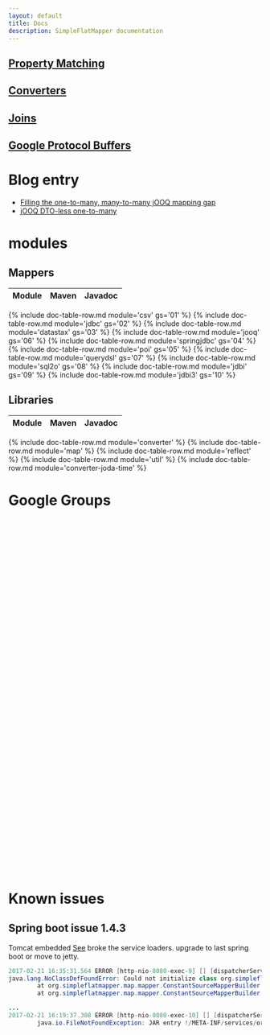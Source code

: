 ```yaml
---
layout: default
title: Docs
description: SimpleFlatMapper documentation
---
```


## [Property Matching](0201-property-mapping.html)
## [Converters](0202-converters.html)
## [Joins](0203-joins.html)
## [Google Protocol Buffers](0204-protobuf.html)

# Blog entry
* [Filling the one-to-many, many-to-many jOOQ mapping gap](https://arnaudroger.github.io/blog/2017/02/27/jooq-one-to-many.html)
* [jOOQ DTO-less one-to-many](https://arnaudroger.github.io/blog/2017/03/02/jooq-one-to-many-without-dto.html)

# modules
## Mappers

| Module | Maven | Javadoc |
|----|---:|---:|
{% include doc-table-row.md module='csv' gs='01' %}
{% include doc-table-row.md module='jdbc' gs='02' %}
{% include doc-table-row.md module='datastax' gs='03' %}
{% include doc-table-row.md module='jooq' gs='06' %}
{% include doc-table-row.md module='springjdbc' gs='04' %}
{% include doc-table-row.md module='poi' gs='05' %}
{% include doc-table-row.md module='querydsl' gs='07' %}
{% include doc-table-row.md module='sql2o' gs='08' %}
{% include doc-table-row.md module='jdbi' gs='09' %}
{% include doc-table-row.md module='jdbi3' gs='10' %}

## Libraries

|Module|Maven|Javadoc|
|----|---|---|
{% include doc-table-row.md module='converter' %}
{% include doc-table-row.md module='map' %}
{% include doc-table-row.md module='reflect' %}
{% include doc-table-row.md module='util' %}
{% include doc-table-row.md module='converter-joda-time' %}

# Google Groups
 
 <iframe id="forum_embed"
   src="javascript:void(0)"
   scrolling="no"
   frameborder="0"
   width="900"
   height="700">
 </iframe>
 <script type="text/javascript">
   document.getElementById('forum_embed').src =
      'https://groups.google.com/forum/embed/?place=forum/simpleflatmapper'
      + '&showsearch=true&showpopout=true&showtabs=false'
      + '&parenturl=' + encodeURIComponent(window.location.href);
 </script> 

# Known issues

## Spring boot issue 1.4.3

Tomcat embedded [See](https://github.com/grails/grails-data-mapping/issues/845) broke the service loaders. upgrade to last spring boot or move to jetty.

```java
2017-02-21 16:35:31.564 ERROR [http-nio-8080-exec-9] [] [dispatcherServlet]: Servlet.service() for servlet [dispatcherServlet] in context with path [] threw exception [Handler dispatch failed; nested exception is java.lang.NoClassDefFoundError: Could not initia
java.lang.NoClassDefFoundError: Could not initialize class org.simpleflatmapper.converter.ConverterService
        at org.simpleflatmapper.map.mapper.ConstantSourceMapperBuilder.<init>(ConstantSourceMapperBuilder.java:91)
        at org.simpleflatmapper.map.mapper.ConstantSourceMapperBuilder.<init>(ConstantSourceMapperBuilder.java:79)

...
2017-02-21 16:19:37.308 ERROR [http-nio-8080-exec-10] [] [dispatcherServlet]: Servlet.service() for servlet [dispatcherServlet] in context with path [] threw exception [Handler dispatch failed; nested exception is java.util.ServiceConfigurationError: org.simple
        java.io.FileNotFoundException: JAR entry !/META-INF/services/org.simpleflatmapper.converter.ConverterFactoryProducer not found in /tmp/jar_cache2379861323892080478.tmp


```